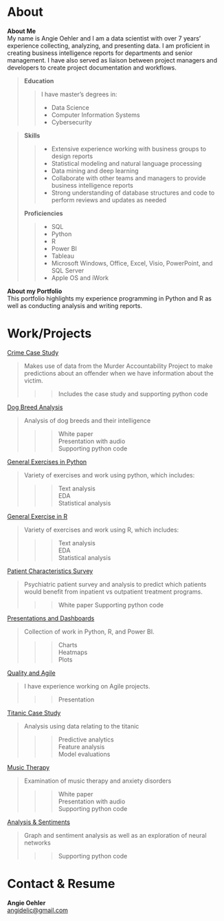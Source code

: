 # About  
**About Me**  
My name is Angie Oehler and I am a data scientist with over 7 years’ experience collecting, analyzing, and presenting data.  I am proficient in creating business intelligence reports for departments and senior management. I have also served as liaison between project managers and developers to create project documentation and workflows.  

>**Education**
>>I have master’s degrees in:
>>*  Data Science
>>*  Computer Information Systems
>>*  Cybersecurity

>**Skills**
>>* Extensive experience working with business groups to design reports   
>>* Statistical modeling and natural language processing  
>>* Data mining and deep learning  
>>* Collaborate with other teams and managers to provide business intelligence reports  
>>* Strong understanding of database structures and code to perform reviews and updates as needed
>>
>**Proficiencies**	
>>* SQL  
>>* Python  
>>* R  
>>* Power BI  
>>* Tableau  
>>* Microsoft Windows, Office, Excel, Visio, PowerPoint, and SQL Server  
>>* Apple OS and iWork  

**About my Portfolio**   
This portfolio highlights my experience programming in Python and R as well as conducting analysis and writing reports. 


# Work/Projects
[Crime Case Study](https://github.com/angidelic/angidelic.github.io/tree/main/Crime%20Case%20Study)  
>Makes use of data from the Murder Accountability Project to make predictions about an offender when we have information about the victim.  
>>>Includes the case study and supporting python code

    
[Dog Breed Analysis](https://github.com/angidelic/angidelic.github.io/tree/main/Dog%20Breed%20Analysis)  
 > Analysis of dog breeds and their intelligence  
 >>> White paper  
 >>> Presentation with audio  
 >>> Supporting python code  
  
[General Exercises in Python](https://github.com/angidelic/angidelic.github.io/tree/main/General%20Exercises%20in%20Python)  
>Variety of exercises and work using python, which includes:
>>>Text analysis  
>>>EDA  
>>Statistical analysis  

[General Exercise in R](https://github.com/angidelic/angidelic.github.io/tree/main/General%20Exercises%20in%20R)  
>Variety of exercises and work using R, which includes:
>>>Text analysis  
>>>EDA  
>>>Statistical analysis  


[Patient Characteristics Survey](https://github.com/angidelic/angidelic.github.io/tree/main/Patient%20Characteristic%20Survey)  
>Psychiatric patient survey and analysis to predict which patients would benefit from inpatient vs outpatient treatment programs.   
>>>White paper
>>>Supporting python code


[Presentations and Dashboards](https://github.com/angidelic/angidelic.github.io/tree/main/Presentations%20and%20Dashboards)  
>Collection of work in Python, R, and Power BI.  
>>>Charts  
>>>Heatmaps  
>>>Plots  

[Quality and Agile](https://github.com/angidelic/angidelic.github.io/tree/main/Quality%20and%20Agile)  
>I have experience working on Agile projects.  
>>>Presentation  
   
   
[Titanic Case Study](https://github.com/angidelic/angidelic.github.io/tree/main/Titanic%20case%20study)  
>Analysis using data relating to the titanic
>>>Predictive analytics  
>>>Feature analysis  
>>>Model evaluations  

[Music Therapy](https://github.com/angidelic/angidelic.github.io/tree/main/Music%20Therapy)    
>Examination of music therapy and anxiety disorders  
>>>White paper  
>>> Presentation with audio  
>>>Supporting python code
 
[Analysis & Sentiments](https://github.com/angidelic/angidelic.github.io/tree/main/Analysis%20%26%20Networks)    
>Graph and sentiment analysis as well as an exploration of neural networks
>>>Supporting python code

   
# Contact & Resume  
**Angie Oehler**  
angidelic@gmail.com  



